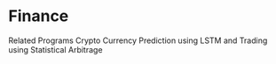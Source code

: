 # Finance
Related Programs
Crypto Currency Prediction using LSTM and Trading using Statistical Arbitrage
